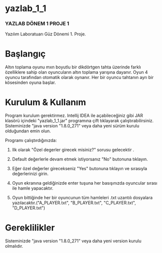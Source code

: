# yazlab_1_1
### YAZLAB DÖNEM 1 PROJE 1 ###

Yazılım Laboratuarı Güz Dönemi 1. Proje.

# Başlangıç #
Altın toplama oyunu mxn boyutlu bir dikdörtgen tahta üzerinde farklı özelliklere sahip olan oyuncuların altın toplama yarışına dayanır. Oyun 4 oyuncu tarafından otomatik olarak oynanır. Her bir oyuncu tahtanın ayrı bir kösesinden oyuna başlar.




# Kurulum & Kullanım #


Program kurulum gerektirmez. Intellij IDEA ile açabileceğiniz gibi JAR klasörü içindeki "yazlab_1_1.jar" programına çift tıklayarak çalıştırabilirsiniz. Sisteminizde "java version "1.8.0_271" veya daha yeni sürüm kurulu olduğundan emin olun. 


Programı çalıştırdığınızda:

1) Ilk olarak "Özel degerler girecek misiniz?" sorusu gelecektir .  

2) Default değerlerle devam etmek istiyorsanız "No" butonuna tıklayın.

3) Eğer özel değerler girecekseniz "Yes" butonuna tıklayın ve sırasıyla değerlerinizi girin.

4) Oyun ekranına geldiğinizde enter tuşuna her basışınızda oyuncular sırası ile hamle yapacaktır.

5) Oyun bittiğinde her bir oyuncunun tüm hamleleri .txt uzantılı dosyalara yazılacaktır.("A_PLAYER.txt", "B_PLAYER.txt", "C_PLAYER.txt", "D_PLAYER.txt")




# Gereklilikler #

Sisteminizde "java version "1.8.0_271" veya daha yeni version kurulu olmalıdır.

